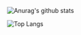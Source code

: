 ![Anurag's github stats](https://github-readme-stats.vercel.app/api?username=dionomusuko&theme=merko&show_icons=true)

![Top Langs](https://github-readme-stats.vercel.app/api/top-langs/?username=dionomusuko&layout=compact)
